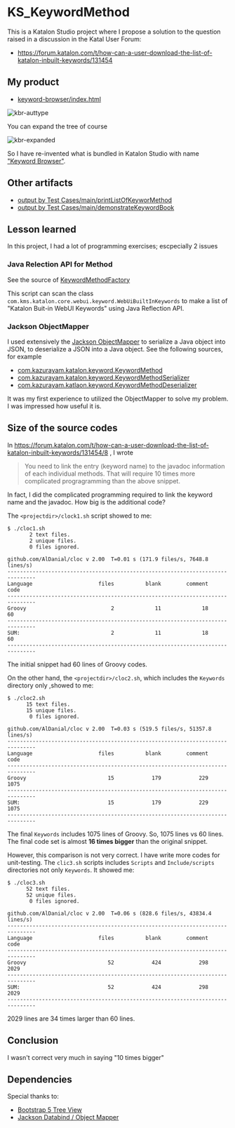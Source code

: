 # KS_KeywordMethod

This is a Katalon Studio project where I propose a solution to the question raised in a discussion in the Katal User Forum:

- https://forum.katalon.com/t/how-can-a-user-download-the-list-of-katalon-inbuilt-keywords/131454

## My product

- [keyword-browser/index.html](http://kazurayam.github.io/KS_KeywordMethod/keyword-browser/kbr.html)

![kbr-auttype](http://kazurayam.github.io/KS_KeywordMethod/images/kbr-auttype.png)

You can expand the tree of course

![kbr-expanded](http://kazurayam.github.io/KS_KeywordMethod/images/kbr-expanded.png)

So I have re-invented what is bundled in Katalon Studio with name ["Keyword Browser"](https://europe1.discourse-cdn.com/katalon/original/3X/f/a/fa3e83085a8cddad6855a7b0239ea01f6dd7001e.png).

## Other artifacts

- [output by Test Cases/main/printListOfKeyworMethod](http://kazurayam.github.io/KS_KeywordMethod/keywordsList.txt)
- [output by Test Cases/main/demonstrateKeywordBook](http://kazurayam.github.io/KS_KeywordMethod/keywordbook-with-javadoc.json)


## Lesson learned

In this project, I had a lot of programming exercises; escpecially 2 issues

### Java Relection API for Method

See the source of [KeywordMethodFactory](https://github.com/kazurayam/KS_KeywordMethod/blob/master/Keywords/com/kazurayam/katalon/keyword/KeywordMethodFactory.groovy)

This script can scan the class `com.kms.katalon.core.webui.keyword.WebUiBuiltInKeywords` to make a list of "Katalon Buit-in WebUI Keywords" using Java Reflection API.

### Jackson ObjectMapper

I used extensively the [Jackson ObjectMapper](https://www.baeldung.com/jackson-object-mapper-tutorial) to serialize a Java object into JSON, to deserialize a JSON into a Java object. See the following sources, for example

- [com.kazurayam.katalon.keyword.KeywordMethod](https://github.com/kazurayam/KS_KeywordMethod/blob/master/Keywords/com/kazurayam/katalon/keyword/KeywordMethod.groovy)
- [com.kazurayam.katalon.keyword.KeywordMethodSerializer](https://github.com/kazurayam/KS_KeywordMethod/blob/master/Keywords/com/kazurayam/katalon/keyword/KeywordMethodSerializer.groovy)
- [com.kazurayam.katlaon.keyword.KeywordMethodDeserializer](https://github.com/kazurayam/KS_KeywordMethod/blob/master/Keywords/com/kazurayam/katalon/keyword/KeywordMethodDeserializer.groovy)

It was my first experience to utilized the ObjectMapper to solve my problem. I was impressed how useful it is.

## Size of the source codes

In https://forum.katalon.com/t/how-can-a-user-download-the-list-of-katalon-inbuilt-keywords/131454/8 , I wrote

>You need to link the entry (keyword name) to the javadoc information of each individual methods. That will require 10 times more complicated progragramming than the above snippet.

In fact, I did the complicated programming required to link the keyword name and the javadoc. How big is the additional code?

The `<projectdir>/clock1.sh` script showed to me:

```
$ ./cloc1.sh
       2 text files.
       2 unique files.
       0 files ignored.

github.com/AlDanial/cloc v 2.00  T=0.01 s (171.9 files/s, 7648.8 lines/s)
-------------------------------------------------------------------------------
Language                     files          blank        comment           code
-------------------------------------------------------------------------------
Groovy                           2             11             18             60
-------------------------------------------------------------------------------
SUM:                             2             11             18             60
-------------------------------------------------------------------------------
```

The initial snippet had 60 lines of Groovy codes.

On the other hand, the `<projectdir>/cloc2.sh`, which includes the `Keywords` directory only ,showed to me:

```
$ ./cloc2.sh
      15 text files.
      15 unique files.
       0 files ignored.

github.com/AlDanial/cloc v 2.00  T=0.03 s (519.5 files/s, 51357.8 lines/s)
-------------------------------------------------------------------------------
Language                     files          blank        comment           code
-------------------------------------------------------------------------------
Groovy                          15            179            229           1075
-------------------------------------------------------------------------------
SUM:                            15            179            229           1075
-------------------------------------------------------------------------------
```

The final `Keywords` includes 1075 lines of Groovy. So, 1075 lines vs 60 lines. The final code set is almost **16 times bigger** than the original snippet.

However, this comparison is not very correct. I have write more codes for unit-testing. The `clic3.sh` scripts includes `Scripts` and `Include/scripts` directories not only `Keywords`. It showed me:

```
$ ./cloc3.sh
      52 text files.
      52 unique files.
       0 files ignored.

github.com/AlDanial/cloc v 2.00  T=0.06 s (828.6 files/s, 43834.4 lines/s)
-------------------------------------------------------------------------------
Language                     files          blank        comment           code
-------------------------------------------------------------------------------
Groovy                          52            424            298           2029
-------------------------------------------------------------------------------
SUM:                            52            424            298           2029
-------------------------------------------------------------------------------
```

2029 lines are 34 times larger than 60 lines.

## Conclusion

I wasn't correct very much in saying "10 times bigger"


## Dependencies

Special thanks to:

- [Bootstrap 5 Tree View](https://github.com/nhmvienna/bs5treeview)
- [Jackson Databind / Object Mapper](https://github.com/FasterXML/jackson-databind)
